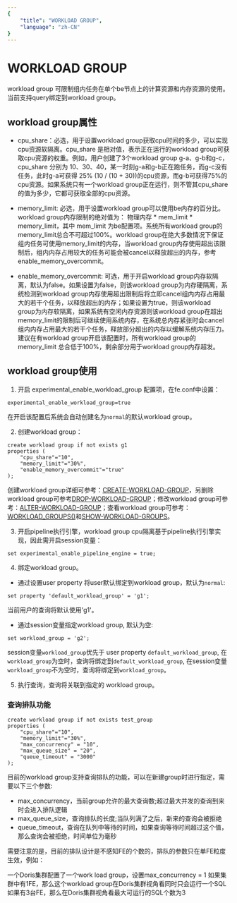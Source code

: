 ```yaml
---
{
    "title": "WORKLOAD GROUP",
    "language": "zh-CN"
}
---
```


<!--
Licensed to the Apache Software Foundation (ASF) under one
or more contributor license agreements.  See the NOTICE file
distributed with this work for additional information
regarding copyright ownership.  The ASF licenses this file
to you under the Apache License, Version 2.0 (the
"License"); you may not use this file except in compliance
with the License.  You may obtain a copy of the License at

  http://www.apache.org/licenses/LICENSE-2.0

Unless required by applicable law or agreed to in writing,
software distributed under the License is distributed on an
"AS IS" BASIS, WITHOUT WARRANTIES OR CONDITIONS OF ANY
KIND, either express or implied.  See the License for the
specific language governing permissions and limitations
under the License.
-->

# WORKLOAD GROUP

<version since="dev"></version>

workload group 可限制组内任务在单个be节点上的计算资源和内存资源的使用。当前支持query绑定到workload group。

## workload group属性

* cpu_share：必选，用于设置workload group获取cpu时间的多少，可以实现cpu资源软隔离。cpu_share 是相对值，表示正在运行的workload group可获取cpu资源的权重。例如，用户创建了3个workload group g-a、g-b和g-c，cpu_share 分别为 10、30、40，某一时刻g-a和g-b正在跑任务，而g-c没有任务，此时g-a可获得 25% (10 / (10 + 30))的cpu资源，而g-b可获得75%的cpu资源。如果系统只有一个workload group正在运行，则不管其cpu_share的值为多少，它都可获取全部的cpu资源。

* memory_limit: 必选，用于设置workload group可以使用be内存的百分比。workload group内存限制的绝对值为： 物理内存 * mem_limit * memory_limit，其中 mem_limit 为be配置项。系统所有workload group的 memory_limit总合不可超过100%。workload group在绝大多数情况下保证组内任务可使用memory_limit的内存，当workload group内存使用超出该限制后，组内内存占用较大的任务可能会被cancel以释放超出的内存，参考 enable_memory_overcommit。

* enable_memory_overcommit: 可选，用于开启workload group内存软隔离，默认为false。如果设置为false，则该workload group为内存硬隔离，系统检测到workload group内存使用超出限制后将立即cancel组内内存占用最大的若干个任务，以释放超出的内存；如果设置为true，则该workload group为内存软隔离，如果系统有空闲内存资源则该workload group在超出memory_limit的限制后可继续使用系统内存，在系统总内存紧张时会cancel组内内存占用最大的若干个任务，释放部分超出的内存以缓解系统内存压力。建议在有workload group开启该配置时，所有workload group的 memory_limit 总合低于100%，剩余部分用于workload group内存超发。

## workload group使用

1. 开启 experimental_enable_workload_group 配置项，在fe.conf中设置：
```
experimental_enable_workload_group=true
```
在开启该配置后系统会自动创建名为`normal`的默认workload group。

2. 创建workload group：
```
create workload group if not exists g1
properties (
    "cpu_share"="10",
    "memory_limit"="30%",
    "enable_memory_overcommit"="true"
);
```
创建workload group详细可参考：[CREATE-WORKLOAD-GROUP](../sql-manual/sql-reference/Data-Definition-Statements/Create/CREATE-WORKLOAD-GROUP.md)，另删除workload group可参考[DROP-WORKLOAD-GROUP](../sql-manual/sql-reference/Data-Definition-Statements/Drop/DROP-WORKLOAD-GROUP.md)；修改workload group可参考：[ALTER-WORKLOAD-GROUP](../sql-manual/sql-reference/Data-Definition-Statements/Alter/ALTER-WORKLOAD-GROUP.md)；查看workload group可参考：[WORKLOAD_GROUPS()](../sql-manual/sql-functions/table-functions/workload-group.md)和[SHOW-WORKLOAD-GROUPS](../sql-manual/sql-reference/Show-Statements/SHOW-WORKLOAD-GROUPS.md)。

3. 开启pipeline执行引擎，workload group cpu隔离基于pipeline执行引擎实现，因此需开启session变量：
```
set experimental_enable_pipeline_engine = true;
```

4. 绑定workload group。
* 通过设置user property 将user默认绑定到workload group，默认为`normal`:
```
set property 'default_workload_group' = 'g1';
```
当前用户的查询将默认使用'g1'。
* 通过session变量指定workload group, 默认为空:
```
set workload_group = 'g2';
```
session变量`workload_group`优先于 user property `default_workload_group`, 在`workload_group`为空时，查询将绑定到`default_workload_group`, 在session变量`workload_group`不为空时，查询将绑定到`workload_group`。

5. 执行查询，查询将关联到指定的 workload group。

### 查询排队功能
```
create workload group if not exists test_group
properties (
    "cpu_share"="10",
    "memory_limit"="30%",
    "max_concurrency" = "10",
    "max_queue_size" = "20",
    "queue_timeout" = "3000"
);
```
目前的workload group支持查询排队的功能，可以在新建group时进行指定，需要以下三个参数:
* max_concurrency，当前group允许的最大查询数;超过最大并发的查询到来时会进入排队逻辑
* max_queue_size，查询排队的长度;当队列满了之后，新来的查询会被拒绝
* queue_timeout，查询在队列中等待的时间，如果查询等待时间超过这个值，那么查询会被拒绝，时间单位为毫秒

需要注意的是，目前的排队设计是不感知FE的个数的，排队的参数只在单FE粒度生效，例如：

一个Doris集群配置了一个work load group，设置max_concurrency = 1
如果集群中有1FE，那么这个workload group在Doris集群视角看同时只会运行一个SQL
如果有3台FE，那么在Doris集群视角看最大可运行的SQL个数为3